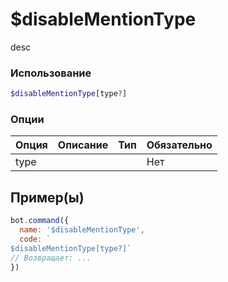 # $disableMentionType
desc
### Использование
```php
$disableMentionType[type?]
```

### Опции

| Опция | Описание | Тип | Обязательно |
|--------|-------------|------|----------|
| type |  |  | Нет |  
## Пример(ы)

```javascript
bot.command({
  name: '$disableMentionType',
  code: `
$disableMentionType[type?]`
// Возвращает: ...
})
```